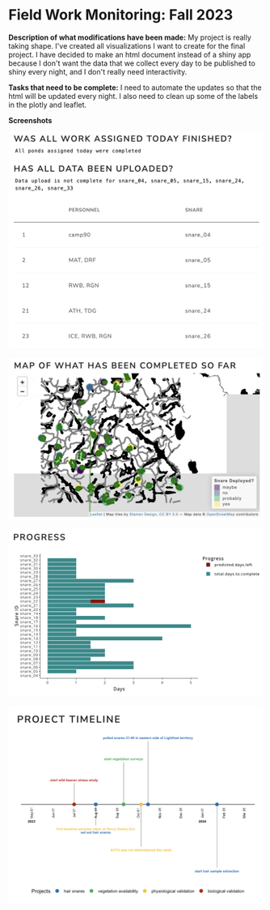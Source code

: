 # Field Work Monitoring: Fall 2023

**Description of what modifications have been made:** My project is really taking shape. I've created all visualizations I want to create for the final project. I have decided to make an html document instead of a shiny app because I don't want the data that we collect every day to be published to shiny every night, and I don't really need interactivity.

**Tasks that need to be complete:** I need to automate the updates so that the html will be updated every night. I also need to clean up some of the labels in the plotly and leaflet.

**Screenshots**

![](images/Screenshot%202023-04-14%20at%204.12.29%20PM.png)

![](images/Screenshot%202023-04-14%20at%204.12.39%20PM.png)

![](images/Screenshot%202023-04-14%20at%204.12.46%20PM.png)

![](images/Screenshot%202023-04-14%20at%204.12.50%20PM.png)
